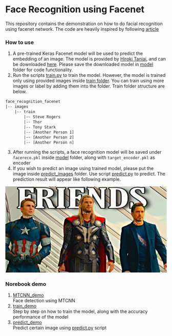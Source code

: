 # Face Recognition using Facenet

This repository contains the demonstration on how to do facial recognition using facenet network. The code are heavily inspired by following [article](https://machinelearningmastery.com/how-to-develop-a-face-recognition-system-using-facenet-in-keras-and-an-svm-classifier/)

### **How to use**
1. A pre-trained Keras Facenet model will be used to predict the embedding of an image. The model is provided by [Hiroki Taniai](https://github.com/nyoki-mtl/keras-facenet), and can be downloaded [here](https://drive.google.com/drive/folders/12aMYASGCKvDdkygSv1yQq8ns03AStDO_). Please save the downloaded model in [model](model) folder for code functionality.
2. Run the scripts [train.py](scripts/train.py) to train the model. However, the model is trained only using provided images inside [train folder](images/train). You can train using more images or label by adding them into the folder. Train folder structure are below.

```
face_recognition_facenet
|-- images
    |-- train
        |-- Steve Rogers
        |-- Thor
        |-- Tony Stark
        |-- [Another Person 1]
        |-- [Another Person 2]
        |-- [Another Person n]
```
3. After running the scripts, a face recognition model will be saved under `facereco.pkl` inside [model](model) folder, along with `target_encoder.pkl` as encoder
4. If you wish to predict an image using trained model, please put the image inside [predict_images](images/predict_images) folder. Use script [predict.py](scripts/predict.py) to predict. The prediction result will appear like following example.

![recognized the face!](images/result_example)

### **Norebook demo**
1. [MTCNN_demo](notebook_demo/MTCNN_demo.ipynb) </br>
Face detection using MTCNN
2. [train_demo](notebook_demo/train_demo.ipynb) </br>
Step by step on how to train the model, along with the accuracy performance of the model
3. [predict_demo](notebook_demo/predict_demo.ipynb) </br>
Predict certain image using [predict.py](scripts/predict.py) script
